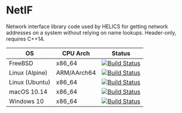 # NetIF
Network interface library code used by HELICS for getting network addresses on a system without relying on name lookups. Header-only, requires C++14.

OS              | CPU Arch      | Status
--------------- | ------------- | -------------
FreeBSD         | x86_64        | [![Build Status](http://api.cirrus-ci.com/github/GMLC-TDC/netif.svg)](https://cirrus-ci.com/github/GMLC-TDC/netif)
Linux (Alpine)  | ARM/AArch64   | [![Build Status](https://cloud.drone.io/api/badges/GMLC-TDC/netif/status.svg)](https://cloud.drone.io/GMLC-TDC/netif)
Linux (Ubuntu)  | x86_64        | [![Build Status](https://dev.azure.com/HELICS-test/netif/_apis/build/status/GMLC-TDC.netif?branchName=master)](https://dev.azure.com/HELICS-test/netif/_build/latest?definitionId=1&branchName=master)
macOS 10.14     | x86_64        | [![Build Status](https://dev.azure.com/HELICS-test/netif/_apis/build/status/GMLC-TDC.netif?branchName=master)](https://dev.azure.com/HELICS-test/netif/_build/latest?definitionId=1&branchName=master)
Windows 10      | x86_64        | [![Build Status](https://dev.azure.com/HELICS-test/netif/_apis/build/status/GMLC-TDC.netif?branchName=master)](https://dev.azure.com/HELICS-test/netif/_build/latest?definitionId=1&branchName=master)

